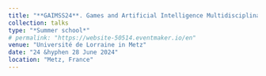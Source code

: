 ```yaml
---
title: "**GAIMSS24**. Games and Artificial Intelligence Multidisciplinary Summer School 2024. [Website](https://sites.google.com/view/gaimss24/home)"
collection: talks
type: "*Summer school*"
# permalink: "https://website-50514.eventmaker.io/en"
venue: "Université de Lorraine in Metz"
date: "24 &hyphen 28 June 2024"
location: "Metz, France"
---
```

